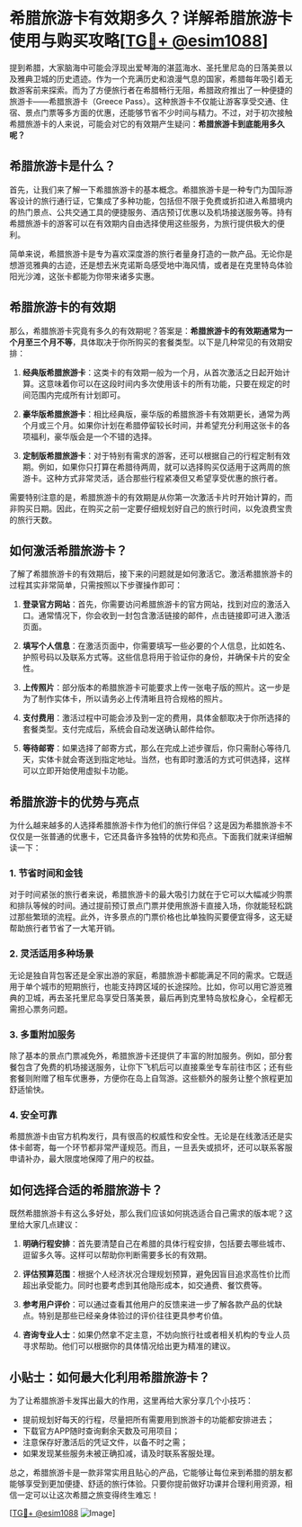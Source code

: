 # 希腊旅游卡有效期多久？详解希腊旅游卡使用与购买攻略[[TG💪+ @esim1088](https://t.me/s/esim1088)]

提到希腊，大家脑海中可能会浮现出爱琴海的湛蓝海水、圣托里尼岛的日落美景以及雅典卫城的历史遗迹。作为一个充满历史和浪漫气息的国家，希腊每年吸引着无数游客前来探索。而为了方便旅行者在希腊畅行无阻，希腊政府推出了一种便捷的旅游卡——希腊旅游卡（Greece Pass）。这种旅游卡不仅能让游客享受交通、住宿、景点门票等多方面的优惠，还能够节省不少时间与精力。不过，对于初次接触希腊旅游卡的人来说，可能会对它的有效期产生疑问：**希腊旅游卡到底能用多久呢？**

## 希腊旅游卡是什么？

首先，让我们来了解一下希腊旅游卡的基本概念。希腊旅游卡是一种专门为国际游客设计的旅行通行证，它集成了多种功能，包括但不限于免费或折扣进入希腊境内的热门景点、公共交通工具的便捷服务、酒店预订优惠以及机场接送服务等。持有希腊旅游卡的游客可以在有效期内自由选择使用这些服务，为旅行提供极大的便利。

简单来说，希腊旅游卡是专为喜欢深度游的旅行者量身打造的一款产品。无论你是想游览雅典的古迹，还是想去米克诺斯岛感受地中海风情，或者是在克里特岛体验阳光沙滩，这张卡都能为你带来诸多实惠。

## 希腊旅游卡的有效期

那么，希腊旅游卡究竟有多久的有效期呢？答案是：**希腊旅游卡的有效期通常为一个月至三个月不等**，具体取决于你所购买的套餐类型。以下是几种常见的有效期安排：

1. **经典版希腊旅游卡**：这类卡的有效期一般为一个月，从首次激活之日起开始计算。这意味着你可以在这段时间内多次使用该卡的所有功能，只要在规定的时间范围内完成所有计划即可。
   
2. **豪华版希腊旅游卡**：相比经典版，豪华版的希腊旅游卡有效期更长，通常为两个月或三个月。如果你计划在希腊停留较长时间，并希望充分利用这张卡的各项福利，豪华版会是一个不错的选择。

3. **定制版希腊旅游卡**：对于特别有需求的游客，还可以根据自己的行程定制有效期。例如，如果你只打算在希腊待两周，就可以选择购买仅适用于这两周的旅游卡。这种方式非常灵活，适合那些行程紧凑但又希望享受优惠的旅行者。

需要特别注意的是，希腊旅游卡的有效期是从你第一次激活卡片时开始计算的，而非购买日期。因此，在购买之前一定要仔细规划好自己的旅行时间，以免浪费宝贵的旅行天数。

## 如何激活希腊旅游卡？

了解了希腊旅游卡的有效期后，接下来的问题就是如何激活它。激活希腊旅游卡的过程其实非常简单，只需按照以下步骤操作即可：

1. **登录官方网站**：首先，你需要访问希腊旅游卡的官方网站，找到对应的激活入口。通常情况下，你会收到一封包含激活链接的邮件，点击链接即可进入激活页面。

2. **填写个人信息**：在激活页面中，你需要填写一些必要的个人信息，比如姓名、护照号码以及联系方式等。这些信息将用于验证你的身份，并确保卡片的安全性。

3. **上传照片**：部分版本的希腊旅游卡可能要求上传一张电子版的照片。这一步是为了制作实体卡，所以请务必上传清晰且符合规格的照片。

4. **支付费用**：激活过程中可能会涉及到一定的费用，具体金额取决于你所选择的套餐类型。支付完成后，系统会自动发送确认邮件给你。

5. **等待邮寄**：如果选择了邮寄方式，那么在完成上述步骤后，你只需耐心等待几天，实体卡就会寄送到指定地址。当然，也有即时激活的方式可供选择，这样可以立即开始使用虚拟卡功能。

## 希腊旅游卡的优势与亮点

为什么越来越多的人选择希腊旅游卡作为他们的旅行伴侣？这是因为希腊旅游卡不仅仅是一张普通的优惠卡，它还具备许多独特的优势和亮点。下面我们就来详细解读一下：

### 1. 节省时间和金钱

对于时间紧张的旅行者来说，希腊旅游卡的最大吸引力就在于它可以大幅减少购票和排队等候的时间。通过提前预订景点门票并使用旅游卡直接入场，你就能轻松跳过那些繁琐的流程。此外，许多景点的门票价格也比单独购买要便宜得多，这无疑帮助旅行者节省了一大笔开销。

### 2. 灵活适用多种场景

无论是独自背包客还是全家出游的家庭，希腊旅游卡都能满足不同的需求。它既适用于单个城市的短期旅行，也能支持跨区域的长途探险。比如，你可以用它游览雅典的卫城，再去圣托里尼岛享受日落美景，最后再到克里特岛放松身心，全程都无需担心票务问题。

### 3. 多重附加服务

除了基本的景点门票减免外，希腊旅游卡还提供了丰富的附加服务。例如，部分套餐包含了免费的机场接送服务，让你下飞机后可以直接乘坐专车前往市区；还有些套餐则附赠了租车优惠券，方便你在岛上自驾游。这些额外的服务让整个旅程更加舒适愉快。

### 4. 安全可靠

希腊旅游卡由官方机构发行，具有很高的权威性和安全性。无论是在线激活还是实体卡邮寄，每一个环节都非常严谨规范。而且，一旦丢失或损坏，还可以联系客服申请补办，最大限度地保障了用户的权益。

## 如何选择合适的希腊旅游卡？

既然希腊旅游卡有这么多好处，那么我们应该如何挑选适合自己需求的版本呢？这里给大家几点建议：

1. **明确行程安排**：首先要清楚自己在希腊的具体行程安排，包括要去哪些城市、逗留多久等。这样可以帮助你判断需要多长的有效期。

2. **评估预算范围**：根据个人经济状况合理规划预算，避免因盲目追求高性价比而超出承受能力。同时也要考虑到其他隐形成本，如交通费、餐饮费等。

3. **参考用户评价**：可以通过查看其他用户的反馈来进一步了解各款产品的优缺点。特别是那些已经亲身体验过的评价往往更具参考价值。

4. **咨询专业人士**：如果仍然拿不定主意，不妨向旅行社或者相关机构的专业人员寻求帮助。他们可以根据你的具体情况给出更为精准的建议。

## 小贴士：如何最大化利用希腊旅游卡？

为了让希腊旅游卡发挥出最大的作用，这里再给大家分享几个小技巧：

- 提前规划好每天的行程，尽量把所有需要用到旅游卡的功能都安排进去；
- 下载官方APP随时查询剩余天数及可用项目；
- 注意保存好激活后的凭证文件，以备不时之需；
- 如果发现某些服务未被正确扣减，请及时联系客服处理。

总之，希腊旅游卡是一款非常实用且贴心的产品，它能够让每位来到希腊的朋友都能够享受到更加便捷、舒适的旅行体验。只要你提前做好功课并合理利用资源，相信一定可以让这次希腊之旅变得终生难忘！

[[TG💪+ @esim1088](https://t.me/s/esim1088) ![Image](https://i.postimg.cc/4NQfJmqS/Snipaste-2025-05-13-00-14-12.png)]